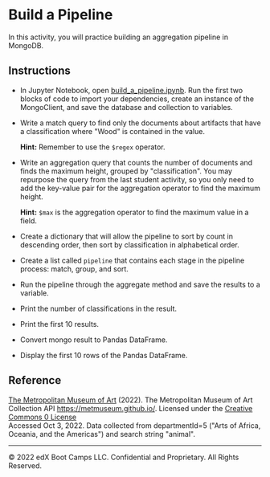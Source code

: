 # Build a Pipeline

In this activity, you will practice building an aggregation pipeline in MongoDB.

## Instructions

* In Jupyter Notebook, open [build_a_pipeline.ipynb](Unsolved/build_a_pipeline.ipynb). Run the first two blocks of code to import your dependencies, create an instance of the MongoClient, and save the database and collection to variables.

* Write a match query to find only the documents about artifacts that have a classification where "Wood" is contained in the value.

    **Hint:** Remember to use the `$regex` operator.

* Write an aggregation query that counts the number of documents and finds the maximum height, grouped by "classification". You may repurpose the query from the last student activity, so you only need to add the key-value pair for the aggregation operator to find the maximum height.

    **Hint:** `$max` is the aggregation operator to find the maximum value in a field.

* Create a dictionary that will allow the pipeline to sort by count in descending order, then sort by classification in alphabetical order.

* Create a list called `pipeline` that contains each stage in the pipeline process: match, group, and sort.

* Run the pipeline through the aggregate method and save the results to a variable.

* Print the number of classifications in the result.

* Print the first 10 results.

* Convert mongo result to Pandas DataFrame.

* Display the first 10 rows of the Pandas DataFrame.

## Reference

[The Metropolitan Museum of Art](https://www.metmuseum.org/) (2022). The Metropolitan Museum of Art Collection API https://metmuseum.github.io/. Licensed under the [Creative Commons 0 License](https://creativecommons.org/publicdomain/zero/1.0/)<br />
Accessed Oct 3, 2022. Data collected from departmentId=5 ("Arts of Africa, Oceania, and the Americas") and search string "animal".

---

© 2022 edX Boot Camps LLC. Confidential and Proprietary. All Rights Reserved.
